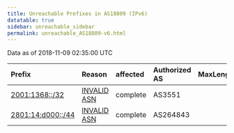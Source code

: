 ```yaml
---
title: Unreachable Prefixes in AS18809 (IPv6)
datatable: true
sidebar: unreachable_sidebar
permalink: unreachable_AS18809-v6.html
---
```


Data as of 2018-11-09 02:35:00 UTC


<div class="datatable-begin"></div>

| Prefix                                                       | Reason                                                                                                   | affected   | Authorized AS   |   MaxLength | Anchor                                         |   unreachable /48s |
|:-------------------------------------------------------------|:---------------------------------------------------------------------------------------------------------|:-----------|:----------------|------------:|:-----------------------------------------------|-------------------:|
| [2001:1368::/32](https://stat.ripe.net/2001:1368::/32)       | [INVALID ASN](https://rpki-validator.ripe.net/announcement-preview?asn=AS18809&prefix=2001:1368::/32)    | complete   | AS3551          |          32 | [LACNIC](unreachable_LACNIC_RPKI_Root-v6.html) |              65536 |
| [2801:14:d000::/44](https://stat.ripe.net/2801:14:d000::/44) | [INVALID ASN](https://rpki-validator.ripe.net/announcement-preview?asn=AS18809&prefix=2801:14:d000::/44) | complete   | AS264843        |          44 | [LACNIC](unreachable_LACNIC_RPKI_Root-v6.html) |                 16 |

<div class="datatable-end"></div>